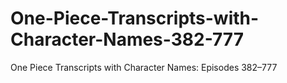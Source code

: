 # One-Piece-Transcripts-with-Character-Names-382-777
One Piece Transcripts with Character Names: Episodes 382–777

